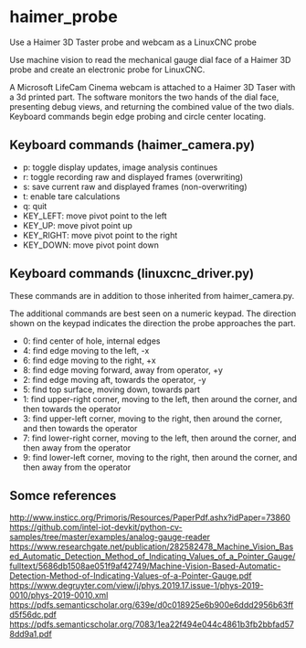 # haimer_probe
Use a Haimer 3D Taster probe and webcam as a LinuxCNC probe

Use machine vision to read the mechanical gauge dial face of a Haimer 3D probe and create an electronic probe for LinuxCNC.

A Microsoft LifeCam Cinema webcam is attached to a Haimer 3D Taser with a 3d printed part. The software monitors the two hands of the dial face, presenting debug views, and returning the combined value of the two dials. Keyboard commands begin edge probing and circle center locating.

## Keyboard commands (haimer_camera.py)
* p: toggle display updates, image analysis continues
* r: toggle recording raw and displayed frames (overwriting)
* s: save current raw and displayed frames (non-overwriting)
* t: enable tare calculations
* q: quit
* KEY_LEFT: move pivot point to the left
* KEY_UP: move pivot point up
* KEY_RIGHT: move pivot point to the right
* KEY_DOWN: move pivot point down

## Keyboard commands (linuxcnc_driver.py)
These commands are in addition to those inherited from haimer_camera.py.

The additional commands are best seen on a numeric keypad. The direction shown on the keypad indicates the direction the probe approaches the part.

* 0: find center of hole, internal edges
* 4: find edge moving to the left, -x
* 6: find edge moving to the right, +x
* 8: find edge moving forward, away from operator, +y
* 2: find edge moving aft, towards the operator, -y
* 5: find top surface, moving down, towards part
* 1: find upper-right corner, moving to the left, then around the corner, and then towards the operator
* 3: find upper-left corner, moving to the right, then around the corner, and then towards the operator
* 7: find lower-right corner, moving to the left, then around the corner, and then away from the operator
* 9: find lower-left corner, moving to the right, then around the corner, and then away from the operator

## Somce references
http://www.insticc.org/Primoris/Resources/PaperPdf.ashx?idPaper=73860
https://github.com/intel-iot-devkit/python-cv-samples/tree/master/examples/analog-gauge-reader
https://www.researchgate.net/publication/282582478_Machine_Vision_Based_Automatic_Detection_Method_of_Indicating_Values_of_a_Pointer_Gauge/fulltext/5686db1508ae051f9af42749/Machine-Vision-Based-Automatic-Detection-Method-of-Indicating-Values-of-a-Pointer-Gauge.pdf
https://www.degruyter.com/view/j/phys.2019.17.issue-1/phys-2019-0010/phys-2019-0010.xml
https://pdfs.semanticscholar.org/639e/d0c018925e6b900e6ddd2956b63ffd5f56dc.pdf
https://pdfs.semanticscholar.org/7083/1ea22f494e044c4861b3fb2bbfad578dd9a1.pdf
